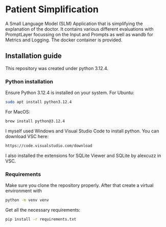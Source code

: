 # Patient Simplification
A Small Language Model (SLM) Application that is simplifying the explanation of the doctor.
It contains various different evaluations with PromptLayer focussing on the Input and Prompts as well as wandb for Metrics and Logging. 
The docker container is provided. 

## Installation guide
This repository was created under python 3.12.4. 
### Python installation
Ensure Python 3.12.4 is installed on your system. For Ubuntu:
```bash
sudo apt install python3.12.4
 ```
For MacOS:
```bash
brew install python@3.12.4
```
I myself used Windows and Visual Studio Code to install python. You can download VSC here:
```bash
https://code.visualstudio.com/download
```
I also installed the extensions for SQLite Viewer and SQLite by alexcuzz in VSC.
### Requirements
Make sure you clone the repository properly. After that create a virtual environment with
```bash
python -m venv venv
```
Get all the necessary requirements:
```bash
pip install -r requirements.txt
```


